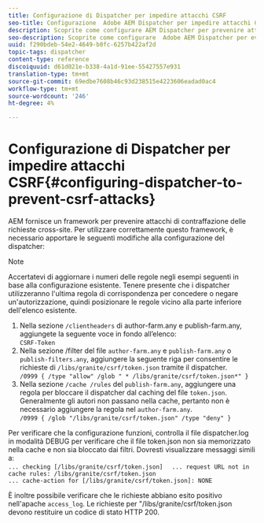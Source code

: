 ```yaml
---
title: Configurazione di Dispatcher per impedire attacchi CSRF
seo-title: Configurazione  Adobe AEM Dispatcher per impedire attacchi CSRF
description: Scoprite come configurare AEM Dispatcher per prevenire attacchi di tipo Forgery su più siti.
seo-description: Scoprite come configurare  Adobe AEM Dispatcher per evitare attacchi di tipo Cross-Site Request Forgery.
uuid: f290bdeb-54e2-4649-b0fc-6257b422af2d
topic-tags: dispatcher
content-type: reference
discoiquuid: d61d021e-b338-4a1d-91ee-55427557e931
translation-type: tm+mt
source-git-commit: 69edbe7608b46c93d238515e4223606eadad0ac4
workflow-type: tm+mt
source-wordcount: '246'
ht-degree: 4%

---
```



# Configurazione di Dispatcher per impedire attacchi CSRF{#configuring-dispatcher-to-prevent-csrf-attacks}

AEM fornisce un framework per prevenire attacchi di contraffazione delle richieste cross-site. Per utilizzare correttamente questo framework, è necessario apportare le seguenti modifiche alla configurazione del dispatcher:

>[!NOTE]
>
>Accertatevi di aggiornare i numeri delle regole negli esempi seguenti in base alla configurazione esistente. Tenere presente che i dispatcher utilizzeranno l&#39;ultima regola di corrispondenza per concedere o negare un&#39;autorizzazione, quindi posizionare le regole vicino alla parte inferiore dell&#39;elenco esistente.

1. Nella sezione `/clientheaders` di author-farm.any e publish-farm.any, aggiungete la seguente voce in fondo all’elenco:\
   `CSRF-Token`
1. Nella sezione /filter del file `author-farm.any` e `publish-farm.any` o `publish-filters.any`, aggiungere la seguente riga per consentire le richieste di `/libs/granite/csrf/token.json` tramite il dispatcher.\
   `/0999 { /type "allow" /glob " * /libs/granite/csrf/token.json*" }`
1. Nella sezione `/cache /rules` del `publish-farm.any`, aggiungere una regola per bloccare il dispatcher dal caching del file `token.json`. Generalmente gli autori non passano nella cache, pertanto non è necessario aggiungere la regola nel `author-farm.any`.\
   `/0999 { /glob "/libs/granite/csrf/token.json" /type "deny" }`

Per verificare che la configurazione funzioni, controlla il file dispatcher.log in modalità DEBUG per verificare che il file token.json non sia memorizzato nella cache e non sia bloccato dai filtri. Dovresti visualizzare messaggi simili a:\
`... checking [/libs/granite/csrf/token.json]  `
`... request URL not in cache rules: /libs/granite/csrf/token.json`\
`... cache-action for [/libs/granite/csrf/token.json]: NONE`

È inoltre possibile verificare che le richieste abbiano esito positivo nell&#39;apache `access_log`. Le richieste per &quot;/libs/granite/csrf/token.json devono restituire un codice di stato HTTP 200.
